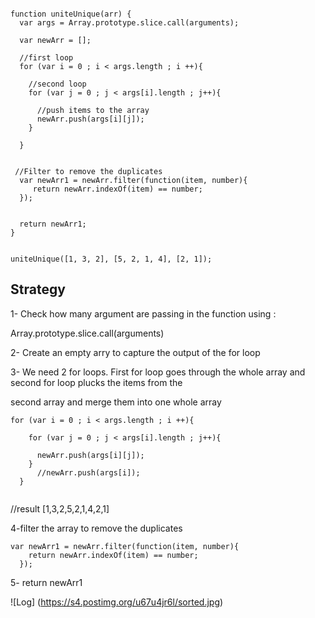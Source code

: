 ```

function uniteUnique(arr) {
  var args = Array.prototype.slice.call(arguments);
  
  var newArr = [];
  
  //first loop
  for (var i = 0 ; i < args.length ; i ++){
    
    //second loop
    for (var j = 0 ; j < args[i].length ; j++){
      
      //push items to the array 
      newArr.push(args[i][j]);
    }
      
  }

  
 //Filter to remove the duplicates
  var newArr1 = newArr.filter(function(item, number){
     return newArr.indexOf(item) == number; 
  });
  
  
  return newArr1;
}


uniteUnique([1, 3, 2], [5, 2, 1, 4], [2, 1]);

```

## Strategy 

1- Check how many argument are passing in the function using :

  Array.prototype.slice.call(arguments)

2- Create an empty arry to capture the output of the for loop


3- We need 2 for loops. First for loop goes through the whole array and second for loop plucks the items from the

second array and merge them into one whole array 

```
for (var i = 0 ; i < args.length ; i ++){
    
    for (var j = 0 ; j < args[i].length ; j++){
      
      newArr.push(args[i][j]);
    }
      //newArr.push(args[i]);
  }
  
  ```
 //result
 [1,3,2,5,2,1,4,2,1]
 
 
 4-filter the array to remove the duplicates 
 ```
 var newArr1 = newArr.filter(function(item, number){
     return newArr.indexOf(item) == number; 
   });
```
5- return newArr1


![Log] (https://s4.postimg.org/u67u4jr6l/sorted.jpg)
